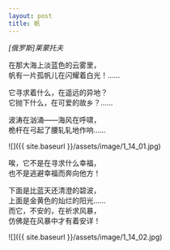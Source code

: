 ```yaml
---
layout: post
title: 帆
---
```


_[俄罗斯]莱蒙托夫_

在那大海上淡蓝色的云雾里，  
帆有一片孤帆儿在闪耀着白光！…… 　　


它寻求着什么，在遥远的异地？  
它抛下什么，在可爱的故乡？……


波涛在汹涌——海风在呼啸，  
桅杆在弓起了腰轧轧地作响…… 

![]({{ site.baseurl }}/assets/image/1_14_01.jpg)

唉，它不是在寻求什么幸福，  
也不是逃避幸福而奔向他方！


下面是比蓝天还清澄的碧波，  
上面是金黄色的灿烂的阳光……  
而它，不安的，在祈求风暴，   
仿佛是在风暴中才有着安详！

![]({{ site.baseurl }}/assets/image/1_14_02.jpg)
